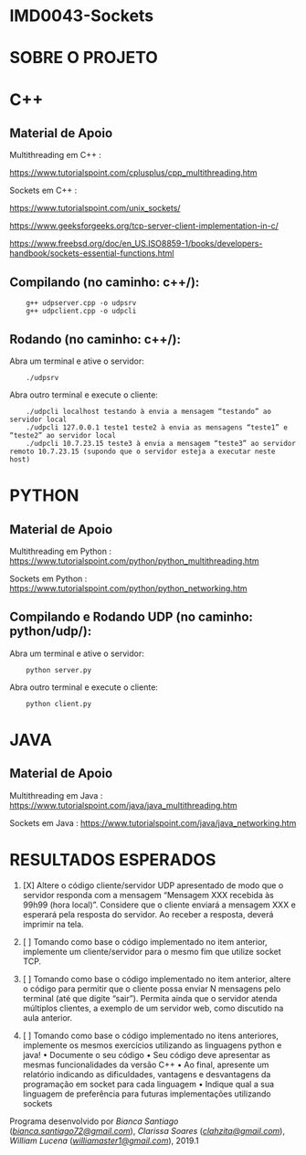 # IMD0043-Sockets

# SOBRE O PROJETO

# C++

## Material de Apoio

Multithreading em C++ : 

https://www.tutorialspoint.com/cplusplus/cpp_multithreading.htm

Sockets em C++ : 

https://www.tutorialspoint.com/unix_sockets/

https://www.geeksforgeeks.org/tcp-server-client-implementation-in-c/

https://www.freebsd.org/doc/en_US.ISO8859-1/books/developers-handbook/sockets-essential-functions.html

## Compilando (no caminho: c++/):

		g++ udpserver.cpp -o udpsrv
		g++ udpclient.cpp -o udpcli

## Rodando (no caminho: c++/):

Abra um terminal e ative o servidor:

		./udpsrv

Abra outro terminal e execute o cliente:

		./udpcli localhost testando à envia a mensagem “testando” ao servidor local
		./udpcli 127.0.0.1 teste1 teste2 à envia as mensagens “teste1” e “teste2” ao servidor local
		./udpcli 10.7.23.15 teste3 à envia a mensagem “teste3” ao servidor remoto 10.7.23.15 (supondo que o servidor esteja a executar neste host)


# PYTHON

## Material de Apoio

Multithreading em Python : https://www.tutorialspoint.com/python/python_multithreading.htm

Sockets em Python : https://www.tutorialspoint.com/python/python_networking.htm


## Compilando e Rodando UDP (no caminho: python/udp/):

Abra um terminal e ative o servidor:

		python server.py

Abra outro terminal e execute o cliente:

		python client.py


# JAVA

## Material de Apoio

Multithreading em Java : https://www.tutorialspoint.com/java/java_multithreading.htm

Sockets em Java : https://www.tutorialspoint.com/java/java_networking.htm


# RESULTADOS ESPERADOS

1. [X] Altere o código cliente/servidor UDP apresentado de modo que o servidor responda com
a mensagem “Mensagem XXX recebida às 99h99 (hora local)”. Considere que o cliente enviará a
mensagem XXX e esperará pela resposta do servidor. Ao receber a resposta, deverá imprimir na
tela.

2. [ ] Tomando como base o código implementado no item anterior, implemente um
cliente/servidor para o mesmo fim que utilize socket TCP.

3. [ ] Tomando como base o código implementado no item anterior, altere o código para
permitir que o cliente possa enviar N mensagens pelo terminal (até que digite “sair”). Permita
ainda que o servidor atenda múltiplos clientes, a exemplo de um servidor web, como discutido
na aula anterior.

4. [ ] Tomando como base o código implementado no itens anteriores,
implemente os mesmos exercícios utilizando as linguagens python e java!
	• Documente o seu código
	• Seu código deve apresentar as mesmas funcionalidades da versão C++
	• Ao final, apresente um relatório indicando as dificuldades, vantagens e desvantagens da programação em socket para cada linguagem
	• Indique qual a sua linguagem de preferência para futuras implementações utilizando sockets


Programa desenvolvido por _Bianca Santiago_ (*bianca.santiago72@gmail.com*), _Clarissa Soares_ (*clahzita@gmail.com*), _William Lucena_ (*williamaster1@gmail.com*), 2019.1

